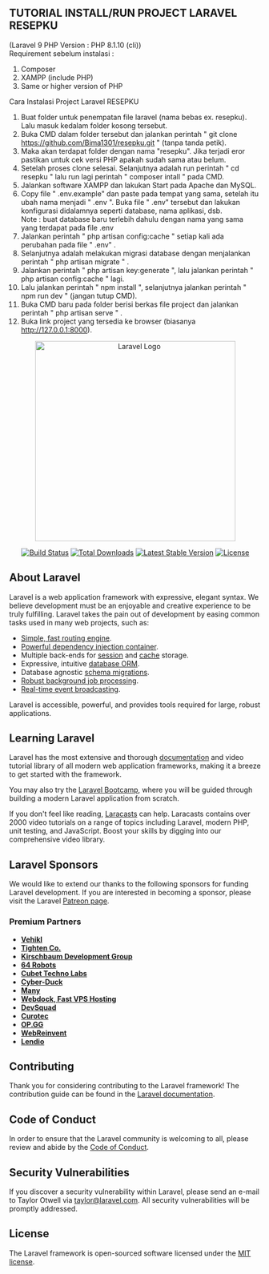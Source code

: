 ## TUTORIAL INSTALL/RUN PROJECT LARAVEL RESEPKU

(Laravel 9 PHP Version : PHP 8.1.10 (cli)) <br>
Requirement sebelum instalasi :
1. Composer
2. XAMPP (include PHP)
3. Same or higher version of PHP

Cara Instalasi Project Laravel RESEPKU

1. Buat folder untuk penempatan file laravel (nama bebas ex. resepku). Lalu masuk kedalam folder kosong tersebut.
2. Buka CMD dalam folder tersebut dan jalankan perintah " git clone https://github.com/Bima1301/resepku.git " (tanpa tanda petik).
3. Maka akan terdapat folder dengan nama "resepku". Jika terjadi eror pastikan untuk cek versi PHP apakah sudah sama atau belum.
4. Setelah proses clone selesai. Selanjutnya adalah run perintah " cd resepku " lalu run lagi perintah " composer intall " pada CMD.
5. Jalankan software XAMPP dan lakukan Start pada Apache dan MySQL.
6. Copy file " .env.example" dan paste pada tempat yang sama, setelah itu ubah nama menjadi " .env ". Buka file " .env" tersebut dan lakukan konfigurasi didalamnya seperti database, nama aplikasi, dsb.<br>
Note : buat database baru terlebih dahulu dengan nama yang sama yang terdapat pada file .env
6. Jalankan perintah " php artisan config:cache " setiap kali ada perubahan pada file " .env" .
8. Selanjutnya adalah melakukan migrasi database dengan menjalankan perintah " php artisan migrate " .
9. Jalankan perintah " php artisan key:generate ", lalu jalankan perintah " php artisan config:cache " lagi.
10. Lalu jalankan perintah " npm install ", selanjutnya jalankan perintah " npm run dev " (jangan tutup CMD).
11. Buka CMD baru pada folder berisi berkas file project dan jalankan perintah " php artisan serve " .
12. Buka link project yang tersedia ke browser (biasanya http://127.0.0.1:8000).


<p align="center"><a href="https://laravel.com" target="_blank"><img src="https://raw.githubusercontent.com/laravel/art/master/logo-lockup/5%20SVG/2%20CMYK/1%20Full%20Color/laravel-logolockup-cmyk-red.svg" width="400" alt="Laravel Logo"></a></p>

<p align="center">
<a href="https://travis-ci.org/laravel/framework"><img src="https://travis-ci.org/laravel/framework.svg" alt="Build Status"></a>
<a href="https://packagist.org/packages/laravel/framework"><img src="https://img.shields.io/packagist/dt/laravel/framework" alt="Total Downloads"></a>
<a href="https://packagist.org/packages/laravel/framework"><img src="https://img.shields.io/packagist/v/laravel/framework" alt="Latest Stable Version"></a>
<a href="https://packagist.org/packages/laravel/framework"><img src="https://img.shields.io/packagist/l/laravel/framework" alt="License"></a>
</p>

## About Laravel

Laravel is a web application framework with expressive, elegant syntax. We believe development must be an enjoyable and creative experience to be truly fulfilling. Laravel takes the pain out of development by easing common tasks used in many web projects, such as:

- [Simple, fast routing engine](https://laravel.com/docs/routing).
- [Powerful dependency injection container](https://laravel.com/docs/container).
- Multiple back-ends for [session](https://laravel.com/docs/session) and [cache](https://laravel.com/docs/cache) storage.
- Expressive, intuitive [database ORM](https://laravel.com/docs/eloquent).
- Database agnostic [schema migrations](https://laravel.com/docs/migrations).
- [Robust background job processing](https://laravel.com/docs/queues).
- [Real-time event broadcasting](https://laravel.com/docs/broadcasting).

Laravel is accessible, powerful, and provides tools required for large, robust applications.

## Learning Laravel

Laravel has the most extensive and thorough [documentation](https://laravel.com/docs) and video tutorial library of all modern web application frameworks, making it a breeze to get started with the framework.

You may also try the [Laravel Bootcamp](https://bootcamp.laravel.com), where you will be guided through building a modern Laravel application from scratch.

If you don't feel like reading, [Laracasts](https://laracasts.com) can help. Laracasts contains over 2000 video tutorials on a range of topics including Laravel, modern PHP, unit testing, and JavaScript. Boost your skills by digging into our comprehensive video library.

## Laravel Sponsors

We would like to extend our thanks to the following sponsors for funding Laravel development. If you are interested in becoming a sponsor, please visit the Laravel [Patreon page](https://patreon.com/taylorotwell).

### Premium Partners

- **[Vehikl](https://vehikl.com/)**
- **[Tighten Co.](https://tighten.co)**
- **[Kirschbaum Development Group](https://kirschbaumdevelopment.com)**
- **[64 Robots](https://64robots.com)**
- **[Cubet Techno Labs](https://cubettech.com)**
- **[Cyber-Duck](https://cyber-duck.co.uk)**
- **[Many](https://www.many.co.uk)**
- **[Webdock, Fast VPS Hosting](https://www.webdock.io/en)**
- **[DevSquad](https://devsquad.com)**
- **[Curotec](https://www.curotec.com/services/technologies/laravel/)**
- **[OP.GG](https://op.gg)**
- **[WebReinvent](https://webreinvent.com/?utm_source=laravel&utm_medium=github&utm_campaign=patreon-sponsors)**
- **[Lendio](https://lendio.com)**

## Contributing

Thank you for considering contributing to the Laravel framework! The contribution guide can be found in the [Laravel documentation](https://laravel.com/docs/contributions).

## Code of Conduct

In order to ensure that the Laravel community is welcoming to all, please review and abide by the [Code of Conduct](https://laravel.com/docs/contributions#code-of-conduct).

## Security Vulnerabilities

If you discover a security vulnerability within Laravel, please send an e-mail to Taylor Otwell via [taylor@laravel.com](mailto:taylor@laravel.com). All security vulnerabilities will be promptly addressed.

## License

The Laravel framework is open-sourced software licensed under the [MIT license](https://opensource.org/licenses/MIT).
